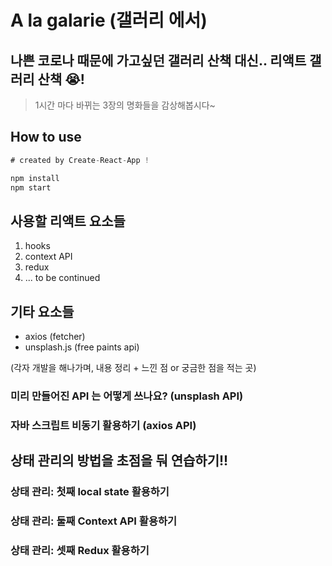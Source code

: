 # A la galarie (갤러리 에서)

## 나쁜 코로나 때문에 가고싶던 갤러리 산책 대신.. 리액트 갤러리 산책 😭!
> 1시간 마다 바뀌는 3장의 명화들을 감상해봅시다~
## How to use
```javascript
# created by Create-React-App !

npm install
npm start
```

## 사용할 리액트 요소들
1. hooks
2. context API
3. redux
4. ... to be continued

## 기타 요소들
- axios (fetcher)
- unsplash.js (free paints api)

(각자 개발을 해나가며, 내용 정리 + 느낀 점 or 궁금한 점을 적는 곳)

### 미리 만들어진 API 는 어떻게 쓰나요? (unsplash API)

### 자바 스크립트 비동기 활용하기 (axios API)

## 상태 관리의 방법을 초점을 둬 연습하기!!
### 상태 관리: 첫째 local state 활용하기

### 상태 관리: 둘째 Context API 활용하기

### 상태 관리: 셋째 Redux 활용하기


